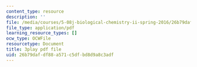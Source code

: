 ```yaml
---
content_type: resource
description: ''
file: /media/courses/5-08j-biological-chemistry-ii-spring-2016/26b79dafdf88a571c5dfbd8d9a8c3adf_3049806.pdf
file_type: application/pdf
learning_resource_types: []
ocw_type: OCWFile
resourcetype: Document
title: 3play pdf file
uid: 26b79daf-df88-a571-c5df-bd8d9a8c3adf
---
```

